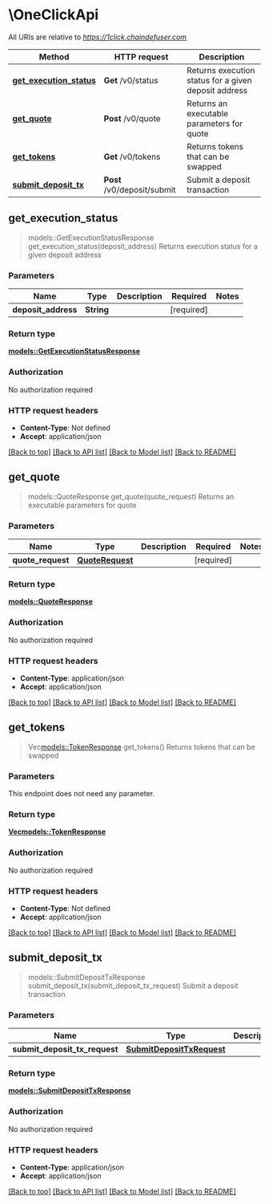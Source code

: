 # \OneClickApi

All URIs are relative to *https://1click.chaindefuser.com*

Method | HTTP request | Description
------------- | ------------- | -------------
[**get_execution_status**](OneClickApi.md#get_execution_status) | **Get** /v0/status | Returns execution status for a given deposit address
[**get_quote**](OneClickApi.md#get_quote) | **Post** /v0/quote | Returns an executable parameters for quote
[**get_tokens**](OneClickApi.md#get_tokens) | **Get** /v0/tokens | Returns tokens that can be swapped
[**submit_deposit_tx**](OneClickApi.md#submit_deposit_tx) | **Post** /v0/deposit/submit | Submit a deposit transaction



## get_execution_status

> models::GetExecutionStatusResponse get_execution_status(deposit_address)
Returns execution status for a given deposit address

### Parameters


Name | Type | Description  | Required | Notes
------------- | ------------- | ------------- | ------------- | -------------
**deposit_address** | **String** |  | [required] |

### Return type

[**models::GetExecutionStatusResponse**](GetExecutionStatusResponse.md)

### Authorization

No authorization required

### HTTP request headers

- **Content-Type**: Not defined
- **Accept**: application/json

[[Back to top]](#) [[Back to API list]](../README.md#documentation-for-api-endpoints) [[Back to Model list]](../README.md#documentation-for-models) [[Back to README]](../README.md)


## get_quote

> models::QuoteResponse get_quote(quote_request)
Returns an executable parameters for quote

### Parameters


Name | Type | Description  | Required | Notes
------------- | ------------- | ------------- | ------------- | -------------
**quote_request** | [**QuoteRequest**](QuoteRequest.md) |  | [required] |

### Return type

[**models::QuoteResponse**](QuoteResponse.md)

### Authorization

No authorization required

### HTTP request headers

- **Content-Type**: application/json
- **Accept**: application/json

[[Back to top]](#) [[Back to API list]](../README.md#documentation-for-api-endpoints) [[Back to Model list]](../README.md#documentation-for-models) [[Back to README]](../README.md)


## get_tokens

> Vec<models::TokenResponse> get_tokens()
Returns tokens that can be swapped

### Parameters

This endpoint does not need any parameter.

### Return type

[**Vec<models::TokenResponse>**](TokenResponse.md)

### Authorization

No authorization required

### HTTP request headers

- **Content-Type**: Not defined
- **Accept**: application/json

[[Back to top]](#) [[Back to API list]](../README.md#documentation-for-api-endpoints) [[Back to Model list]](../README.md#documentation-for-models) [[Back to README]](../README.md)


## submit_deposit_tx

> models::SubmitDepositTxResponse submit_deposit_tx(submit_deposit_tx_request)
Submit a deposit transaction

### Parameters


Name | Type | Description  | Required | Notes
------------- | ------------- | ------------- | ------------- | -------------
**submit_deposit_tx_request** | [**SubmitDepositTxRequest**](SubmitDepositTxRequest.md) |  | [required] |

### Return type

[**models::SubmitDepositTxResponse**](SubmitDepositTxResponse.md)

### Authorization

No authorization required

### HTTP request headers

- **Content-Type**: application/json
- **Accept**: application/json

[[Back to top]](#) [[Back to API list]](../README.md#documentation-for-api-endpoints) [[Back to Model list]](../README.md#documentation-for-models) [[Back to README]](../README.md)

